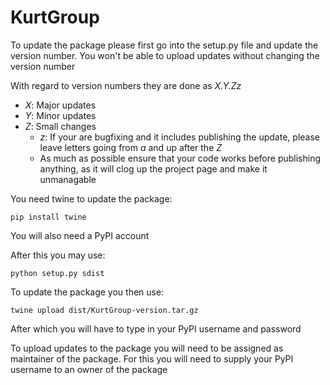 # KurtGroup

To update the package please first go into the setup.py file and update the version number. You won't be able to upload updates without changing the version number

With regard to version numbers they are done as *X.Y.Zz*

- *X*: Major updates
- *Y*: Minor updates
- *Z*: Small changes
  - *z*: If your are bugfixing and it includes publishing the update, please leave letters going from *a* and up after the *Z*
  - As much as possible ensure that your code works before publishing anything, as it will clog up the project page and make it unmanagable

You need twine to update the package:
```
pip install twine
```

You will also need a PyPI account

After this you may use:
```
python setup.py sdist
```

To update the package you then use:
```
twine upload dist/KurtGroup-version.tar.gz
```

After which you will have to type in your PyPI username and password

To upload updates to the package you will need to be assigned as maintainer of the package. For this you will need to supply your PyPI username to an owner of the package
